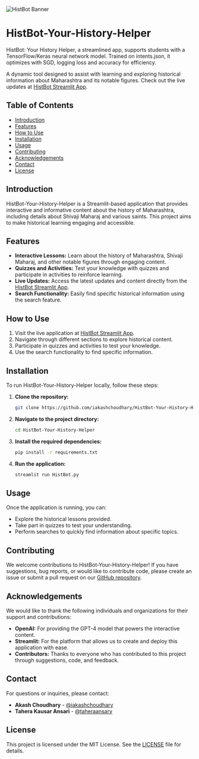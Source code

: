 ![HistBot Banner](https://github.com/user-attachments/assets/60576f59-75b8-4e4a-8619-dae7d8a2f9ec)

# HistBot-Your-History-Helper

HistBot: Your History Helper, a streamlined app, supports students with a TensorFlow/Keras neural network model. Trained on intents.json, it optimizes with SGD, logging loss and accuracy for efficiency.

A dynamic tool designed to assist with learning and exploring historical information about Maharashtra and its notable figures. Check out the live updates at [HistBot Streamlit App](https://histbot.streamlit.app).

## Table of Contents

- [Introduction](#introduction)
- [Features](#features)
- [How to Use](#how-to-use)
- [Installation](#installation)
- [Usage](#usage)
- [Contributing](#contributing)
- [Acknowledgements](#acknowledgements)
- [Contact](#contact)
- [License](#license)

## Introduction

HistBot-Your-History-Helper is a Streamlit-based application that provides interactive and informative content about the history of Maharashtra, including details about Shivaji Maharaj and various saints. This project aims to make historical learning engaging and accessible.

## Features

- **Interactive Lessons:** Learn about the history of Maharashtra, Shivaji Maharaj, and other notable figures through engaging content.
- **Quizzes and Activities:** Test your knowledge with quizzes and participate in activities to reinforce learning.
- **Live Updates:** Access the latest updates and content directly from the [HistBot Streamlit App](https://histbot.streamlit.app).
- **Search Functionality:** Easily find specific historical information using the search feature.

## How to Use

1. Visit the live application at [HistBot Streamlit App](https://histbot.streamlit.app).
2. Navigate through different sections to explore historical content.
3. Participate in quizzes and activities to test your knowledge.
4. Use the search functionality to find specific information.

## Installation

To run HistBot-Your-History-Helper locally, follow these steps:

1. **Clone the repository:**
    ```bash
    git clone https://github.com/iakashchoudhary/HistBot-Your-History-Helper.git
    ```

2. **Navigate to the project directory:**
    ```bash
    cd HistBot-Your-History-Helper
    ```

3. **Install the required dependencies:**
    ```bash
    pip install -r requirements.txt
    ```

4. **Run the application:**
    ```bash
    streamlit run HistBot.py
    ```

## Usage

Once the application is running, you can:

- Explore the historical lessons provided.
- Take part in quizzes to test your understanding.
- Perform searches to quickly find information about specific topics.

## Contributing

We welcome contributions to HistBot-Your-History-Helper! If you have suggestions, bug reports, or would like to contribute code, please create an issue or submit a pull request on our [GitHub repository](https://github.com/iakashchoudhary/HistBot-Your-History-Helper).

## Acknowledgements

We would like to thank the following individuals and organizations for their support and contributions:

- **OpenAI:** For providing the GPT-4 model that powers the interactive content.
- **Streamlit:** For the platform that allows us to create and deploy this application with ease.
- **Contributors:** Thanks to everyone who has contributed to this project through suggestions, code, and feedback.

## Contact

For questions or inquiries, please contact:

- **Akash Choudhary** - [@iakashchoudhary](https://github.com/iakashchoudhary)
- **Tahera Kausar Ansari** - [@taheraansary](https://github.com/taheraansary)

## License

This project is licensed under the MIT License. See the [LICENSE](LICENSE) file for details.
